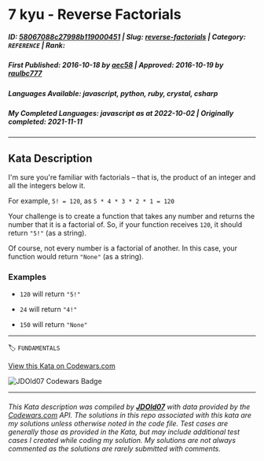 # 7 kyu - Reverse Factorials

##### **ID**: [58067088c27998b119000451](https://www.codewars.com/kata/58067088c27998b119000451) | **Slug**: [reverse-factorials](https://www.codewars.com/kata/58067088c27998b119000451) | **Category**: `REFERENCE` | **Rank**: <span style="color:white">7 kyu</span>

##### **First Published**: 2016-10-18 ***by*** [aec58](https://www.codewars.com/users/aec58) | **Approved**: 2016-10-19 ***by*** [raulbc777](https://www.codewars.com/users/raulbc777)

##### **Languages Available**: javascript, python, ruby, crystal, csharp

##### **My Completed Languages**: javascript ***as at*** 2022-10-02 | **Originally completed**: 2021-11-11

---

## Kata Description


I'm sure you're familiar with factorials – that is, the product of an integer and all the integers below it. 



For example, `5! = 120`, as `5 * 4 * 3 * 2 * 1 = 120`



Your challenge is to create a function that takes any number and returns the number that it is a factorial of. So, if your function receives `120`, it should return `"5!"` (as a string).



Of course, not every number is a factorial of another. In this case, your function would return `"None"` (as a string).



### Examples



* `120` will return `"5!"`

* `24` will return `"4!"`

* `150` will return `"None"`

---


🏷 `FUNDAMENTALS`


[View this Kata on Codewars.com](https://www.codewars.com/kata/58067088c27998b119000451)

![](https://www.codewars.com/users/jdold07/badges/large "JDOld07 Codewars Badge")

---

###### *This Kata description was compiled by [**JDOld07**](https://tpstech.dev) with data provided by the [Codewars.com](https://www.codewars.com) API.  The solutions in this repo associated with this kata are my solutions unless otherwise noted in the code file.  Test cases are generally those as provided in the Kata, but may include additional test cases I created while coding my solution.  My solutions are not always commented as the solutions are rarely submitted with comments.*
